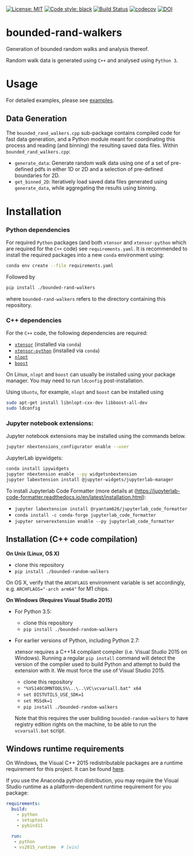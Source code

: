 [![License: MIT](https://img.shields.io/badge/License-MIT-blueviolet)](https://github.com/akuhnregnier/bounded-rand-walkers/blob/master/LICENSE)
[![Code style: black](https://img.shields.io/badge/code%20style-black-000000.svg)](https://github.com/ambv/black)
[![Build Status](https://travis-ci.com/akuhnregnier/bounded-rand-walkers.svg?branch=master)](https://travis-ci.com/akuhnregnier/bounded-rand-walkers)
[![codecov](https://codecov.io/gh/akuhnregnier/bounded-rand-walkers/branch/master/graph/badge.svg)](https://codecov.io/gh/akuhnregnier/bounded-rand-walkers)
[![DOI](https://zenodo.org/badge/110843243.svg)](https://zenodo.org/badge/latestdoi/110843243)

# bounded-rand-walkers

Generation of bounded random walks and analysis thereof.

Random walk data is generated using `C++` and analysed using `Python 3`.

# Usage

For detailed examples, please see [examples](https://github.com/akuhnregnier/bounded-rand-walkers/blob/master/examples).

## Data Generation

The `bounded_rand_walkers.cpp` sub-package contains compiled code for fast data generation, and a Python module meant for coordinating this process and reading (and binning) the resulting saved data files.
Within `bounded_rand_walkers.cpp`:
 - `generate_data`: Generate random walk data using one of a set of pre-defined pdfs in either 1D or 2D and a selection of pre-defined boundaries for 2D.
 - `get_binned_2D`: Iteratively load saved data files generated using `generate_data`, while aggregating the results using binning.

# Installation

### Python dependencies

For required `Python` packages (and both `xtensor` and `xtensor-python` which are required for the `C++` code) see `requirements.yaml`.
It is recommended to install the required packages into a new `conda` environment using:
```bash
conda env create --file requirements.yaml
```
Followed by
```bash
pip install ./bounded-rand-walkers
```
where `bounded-rand-walkers` refers to the directory containing this repository.

### C++ dependencies

For the `C++` code, the following dependencies are required:
 - [`xtensor`](https://xtensor.readthedocs.io/en/latest/installation.html) (installed via `conda`)
 - [`xtensor-python`](https://github.com/xtensor-stack/xtensor-python) (installed via `conda`)
 - [`nlopt`](https://github.com/stevengj/nlopt)
 - [`boost`](https://www.boost.org/)

On Linux, `nlopt` and `boost` can usually be installed using your package manager.
You may need to run `ldconfig` post-installation.

Using `Ubuntu`, for example, `nlopt` and `boost` can be installed using
```bash
sudo apt-get install libnlopt-cxx-dev libboost-all-dev
sudo ldconfig
```

### Jupyter notebook extensions:

Jupyter notebook extensions may be installed using the commands below.

```bash
jupyter nbextensions_configurator enable --user
```

JupyterLab ipywidgets:
```sh
conda install ipywidgets
jupyter nbextension enable --py widgetsnbextension
jupyter labextension install @jupyter-widgets/jupyterlab-manager
```

To install Jupyterlab Code Formatter (more details at (https://jupyterlab-code-formatter.readthedocs.io/en/latest/installation.html):
 - `jupyter labextension install @ryantam626/jupyterlab_code_formatter`
 - `conda install -c conda-forge jupyterlab_code_formatter`
 - `jupyter serverextension enable --py jupyterlab_code_formatter`

## Installation (C++ code compilation)

**On Unix (Linux, OS X)**

 - clone this repository
 - `pip install ./bounded-random-walkers`

On OS X, verify that the `ARCHFLAGS` environment variable is set accordingly, e.g.
```ARCHFLAGS="-arch arm64"```
for M1 chips.

**On Windows (Requires Visual Studio 2015)**

 - For Python 3.5:
     - clone this repository
     - `pip install ./bounded-random-walkers`
 - For earlier versions of Python, including Python 2.7:

   xtensor requires a C++14 compliant compiler (i.e. Visual Studio 2015 on
   Windows). Running a regular `pip install` command will detect the version
   of the compiler used to build Python and attempt to build the extension
   with it. We must force the use of Visual Studio 2015.

     - clone this repository
     - `"%VS140COMNTOOLS%\..\..\VC\vcvarsall.bat" x64`
     - `set DISTUTILS_USE_SDK=1`
     - `set MSSdk=1`
     - `pip install ./bounded-random-walkers`

   Note that this requires the user building `bounded-random-walkers` to have registry edition
   rights on the machine, to be able to run the `vcvarsall.bat` script.


Windows runtime requirements
----------------------------

On Windows, the Visual C++ 2015 redistributable packages are a runtime
requirement for this project. It can be found [here](https://www.microsoft.com/en-us/download/details.aspx?id=48145).

If you use the Anaconda python distribution, you may require the Visual Studio
runtime as a platform-dependent runtime requirement for you package:

```yaml
requirements:
  build:
    - python
    - setuptools
    - pybind11

  run:
   - python
   - vs2015_runtime  # [win]
```

